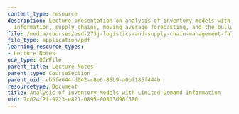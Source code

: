 ```yaml
---
content_type: resource
description: Lecture presentation on analysis of inventory models with limited demand
  information, supply chains, moving average forecasting, and the bullwhip effect.
file: /media/courses/esd-273j-logistics-and-supply-chain-management-fall-2009/7c024f2f9223e821089500803d96f580_MITESD_273JF09_lec07.pdf
file_type: application/pdf
learning_resource_types:
- Lecture Notes
ocw_type: OCWFile
parent_title: Lecture Notes
parent_type: CourseSection
parent_uid: eb5fe644-d042-c8e6-85b9-a0bf185f444b
resourcetype: Document
title: Analysis of Inventory Models with Limited Demand Information
uid: 7c024f2f-9223-e821-0895-00803d96f580
---
```

